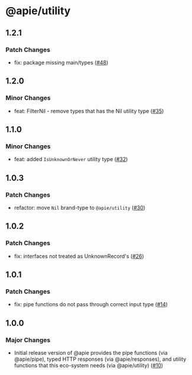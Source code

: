 # @apie/utility

## 1.2.1

### Patch Changes

- fix: package missing main/types ([#48](https://github.com/Refzlund/apie-monorepo/pull/48))

## 1.2.0

### Minor Changes

- feat: FilterNil - remove types that has the Nil utility type ([#35](https://github.com/Refzlund/apie-monorepo/pull/35))

## 1.1.0

### Minor Changes

- feat: added `IsUnknownOrNever` utility type ([#32](https://github.com/Refzlund/apie-monorepo/pull/32))

## 1.0.3

### Patch Changes

- refactor: move `Nil` brand-type to `@apie/utility` ([#30](https://github.com/Refzlund/apie-monorepo/pull/30))

## 1.0.2

### Patch Changes

- fix: interfaces not treated as UnknownRecord's ([#26](https://github.com/Refzlund/apie-monorepo/pull/26))

## 1.0.1

### Patch Changes

- fix: pipe functions do not pass through correct input type ([#14](https://github.com/Refzlund/apie-monorepo/pull/14))

## 1.0.0

### Major Changes

- Initial release version of @apie provides the pipe functions (via @apie/pipe), typed HTTP responses (via @apie/responses), and utility functions that this eco-system needs (via @apie/utility) ([#10](https://github.com/Refzlund/apie-monorepo/pull/10))
